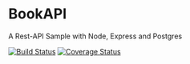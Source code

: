 # BookAPI
A Rest-API Sample with Node, Express and Postgres

[![Build Status](https://travis-ci.org/ng-hobby/BookAPI.svg?branch=master)](https://travis-ci.org/ng-hobby/BookAPI) [![Coverage Status](https://coveralls.io/repos/github/ng-hobby/BookAPI/badge.svg?branch=master)](https://coveralls.io/github/ng-hobby/BookAPI?branch=master)



